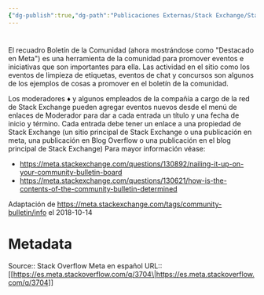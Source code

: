 ```yaml
---
{"dg-publish":true,"dg-path":"Publicaciones Externas/Stack Exchange/Stack Overflow en español/Stack Overflow en español Meta/es.meta.stackoverflow.com-3704.md","permalink":"/publicaciones-externas/stack-exchange/stack-overflow-en-espanol/stack-overflow-en-espanol-meta/es-meta-stackoverflow-com-3704/","hide":true,"noteIcon":"\"0\"","created":"2024-04-03T12:49:10.764-06:00","updated":"2024-04-05T16:44:03.784-06:00"}
---
```


# 

El recuadro Boletín de la Comunidad (ahora mostrándose como "Destacado en Meta") es una herramienta de la comunidad para promover eventos e iniciativas que son importantes para ella. Las actividad en el sitio como los eventos de limpieza de etiquetas, eventos de chat y concursos son algunos de los ejemplos de cosas a promover en el boletín de la comunidad.

Los moderadores ♦ y algunos empleados de la compañía a cargo de la red de Stack Exchange pueden agregar eventos nuevos desde el menú de enlaces de Moderador para dar a cada entrada un título y una fecha de inicio y término. Cada entrada debe tener un enlace a una propiedad de Stack Exchange (un sitio principal de Stack Exchange o una publicación en meta, una publicación en Blog Overflow o una publicación en el blog principal de Stack Exchange)
Para mayor información véase: 

* https://meta.stackexchange.com/questions/130892/nailing-it-up-on-your-community-bulletin-board
* https://meta.stackexchange.com/questions/130621/how-is-the-contents-of-the-community-bulletin-determined

Adaptación de https://meta.stackexchange.com/tags/community-bulletin/info el 2018-10-14

# Metadata
Source:: Stack Overflow Meta en español
URL:: [[https://es.meta.stackoverflow.com/q/3704\|https://es.meta.stackoverflow.com/q/3704]]

